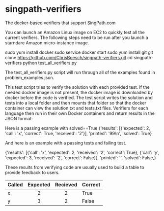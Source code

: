 # singpath-verifiers
The docker-based verifiers that support SingPath.com

You can launch an Amazon Linux image on EC2 to quickly test all the current verifiers. The following steps need to be run after you launch a starndare Amazon micro-instance image. 

sudo yum install docker
sudo service docker start
sudo yum install git
git clone https://github.com/ChrisBoesch/singpath-verifiers.git
cd singpath-verifiers
python test_all_verifiers.py

The test_all_verifiers.py script will run through all of the examples found in problem_examples.json. 

This test script tries to verify the solution with each provided test. If the needed docker image is not present, the docker image is downloaded by docker before the code is verified. The test script writes the solution and tests into a local folder and then mounts that folder so that the docker container can view the solution.txt and tests.txt files. Verifiers for each language then run in their own Docker containers and return results in the JSON format: 

Here is a passing example with solved==True
{'results': [{'expected': 2, 'call': 'x', 'correct': True, 'received': '2'}], 'printed': '99\n', 'solved': True}

And here is an example with a passing tests and failing test. 

{'results': [{'call': 'x', 'expected': 2, 'received': '2', 'correct': True}, 
             {'call': 'y', 'expected': 3, 'received': '2', 'correct': False}],
'printed': '', 
'solved': False,}


These results from verifying code are usually used to build a table to provide feedback to users. 

| Called | Expected | Recieved  | Correct |
| ------ |:--------:| :--------:|:--------|
| x      | 2        | 2         | True    |
| y      | 3        | 2         | False   |







